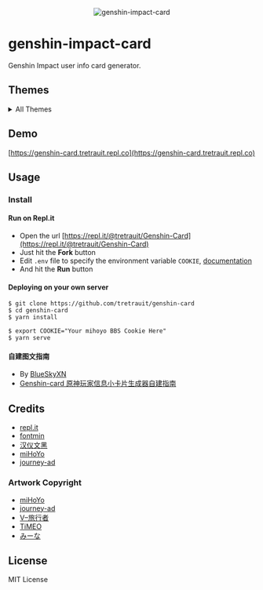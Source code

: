 <p align="center"><img src="https://genshin-card.tretrauit.repl.co/2/160596100.png" alt="genshin-impact-card"></p>

# genshin-impact-card

Genshin Impact user info card generator.

## Themes

<details>
<summary>All Themes</summary>

![](https://genshin-card.getloli.com/detail/0/160596100.png)
![](https://genshin-card.getloli.com/detail/1/160596100.png)
![](https://genshin-card.getloli.com/detail/2/160596100.png)
![](https://genshin-card.getloli.com/detail/3/160596100.png)
![](https://genshin-card.getloli.com/detail/4/160596100.png)
![](https://genshin-card.getloli.com/detail/5/160596100.png)
![](https://genshin-card.getloli.com/detail/6/160596100.png)
![](https://genshin-card.getloli.com/detail/7/160596100.png)
![](https://genshin-card.getloli.com/detail/8/160596100.png)
![](https://genshin-card.getloli.com/detail/9/160596100.png)
![](https://genshin-card.getloli.com/detail/10/160596100.png)
![](https://genshin-card.getloli.com/detail/11/160596100.png)
![](https://genshin-card.getloli.com/detail/12/160596100.png)
![](https://genshin-card.getloli.com/detail/13/160596100.png)
![](https://genshin-card.getloli.com/detail/14/160596100.png)
![](https://genshin-card.getloli.com/detail/15/160596100.png)
![](https://genshin-card.getloli.com/detail/16/160596100.png)
![](https://genshin-card.getloli.com/detail/17/160596100.png)
![](https://genshin-card.getloli.com/detail/18/160596100.png)
![](https://genshin-card.getloli.com/detail/19/160596100.png)
![](https://genshin-card.getloli.com/detail/20/160596100.png)
![](https://genshin-card.getloli.com/detail/21/160596100.png)
![](https://genshin-card.getloli.com/detail/22/160596100.png)
![](https://genshin-card.getloli.com/detail/23/160596100.png)
![](https://genshin-card.getloli.com/detail/24/160596100.png)
![](https://genshin-card.getloli.com/detail/25/160596100.png)
![](https://genshin-card.getloli.com/detail/26/160596100.png)
![](https://genshin-card.getloli.com/detail/27/160596100.png)
![](https://genshin-card.getloli.com/detail/28/160596100.png)
![](https://genshin-card.getloli.com/detail/29/160596100.png)
![](https://genshin-card.getloli.com/detail/30/160596100.png)
![](https://genshin-card.getloli.com/detail/31/160596100.png)
![](https://genshin-card.getloli.com/detail/32/160596100.png)
![](https://genshin-card.getloli.com/detail/33/160596100.png)
![](https://genshin-card.getloli.com/detail/34/160596100.png)
![](https://genshin-card.getloli.com/detail/35/160596100.png)
![](https://genshin-card.getloli.com/detail/36/160596100.png)
![](https://genshin-card.getloli.com/detail/37/160596100.png)
![](https://genshin-card.getloli.com/detail/38/160596100.png)
![](https://genshin-card.getloli.com/detail/39/160596100.png)

</details>

## Demo

[https://genshin-card.tretrauit.repl.co](https://genshin-card.tretrauit.repl.co)

## Usage

### Install

#### Run on Repl.it

-   Open the url [https://repl.it/@tretrauit/Genshin-Card](https://repl.it/@tretrauit/Genshin-Card)
-   Just hit the **Fork** button
-   Edit `.env` file to specify the environment variable `COOKIE`, [documentation](https://docs.repl.it/repls/secret-keys)
-   And hit the **Run** button

#### Deploying on your own server

```shell
$ git clone https://github.com/tretrauit/genshin-card
$ cd genshin-card
$ yarn install

$ export COOKIE="Your mihoyo BBS Cookie Here"
$ yarn serve
```

#### 自建图文指南

-   By [BlueSkyXN](https://github.com/BlueSkyXN/Genshin-card)
-   [Genshin-card 原神玩家信息小卡片生成器自建指南](https://www.blueskyxn.com/202102/4008.html)

## Credits

-   [repl.it](https://repl.it/)
-   [fontmin](https://github.com/ecomfe/fontmin)
-   [汉仪文黑](https://www.hanyi.com.cn/productdetail.php?id=989&type=0)
-   [miHoYo](https://www.mihoyo.com)
-   [journey-ad](https://github.com/journey-ad)

### Artwork Copyright

-   [miHoYo](https://www.mihoyo.com)
-   [journey-ad](https://github.com/journey-ad)
-   [V–旅行者](https://bbs.nga.cn/read.php?tid=24827770)
-   [TiMEO](https://www.pixiv.net/artworks/86829113)
-   [みーな](https://www.pixiv.net/artworks/85194788)

## License

MIT License

